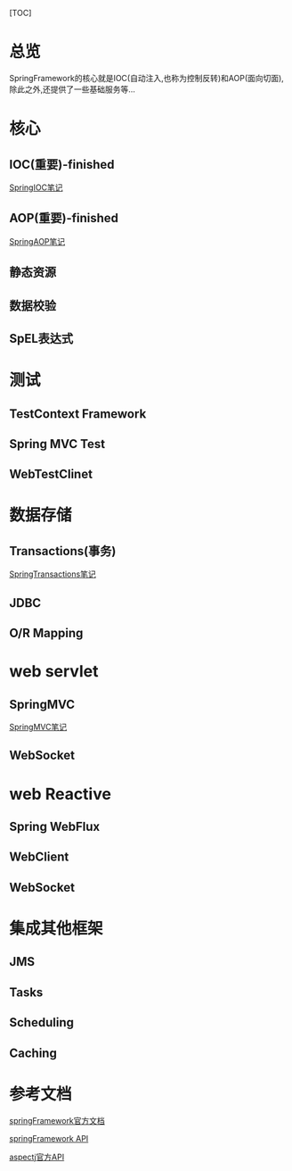 [TOC]

# 总览

SpringFramework的核心就是IOC(自动注入,也称为控制反转)和AOP(面向切面),除此之外,还提供了一些基础服务等...

# 核心

## IOC(重要)-finished

[SpringIOC笔记](./SpringIOC.md)

## AOP(重要)-finished

[SpringAOP笔记](./SpringAOP.md)

## 静态资源

## 数据校验

## SpEL表达式

# 测试

## TestContext Framework

## Spring MVC Test

## WebTestClinet

# 数据存储

## Transactions(事务)

[SpringTransactions笔记](./SpringTransactions.md)

## JDBC

## O/R Mapping

# web servlet

## SpringMVC

[SpringMVC笔记](./SpringMVC.md)

## WebSocket

# web Reactive

## Spring WebFlux

## WebClient

## WebSocket

# 集成其他框架

## JMS

## Tasks

## Scheduling

## Caching

# 参考文档

[springFramework官方文档](https://docs.spring.io/spring/docs/5.2.0.RELEASE/spring-framework-reference/)

[springFramework API](https://docs.spring.io/spring/docs/5.2.0.RELEASE/javadoc-api/)

[aspectj官方API](https://www.eclipse.org/aspectj/doc/released/runtime-api/index.html)